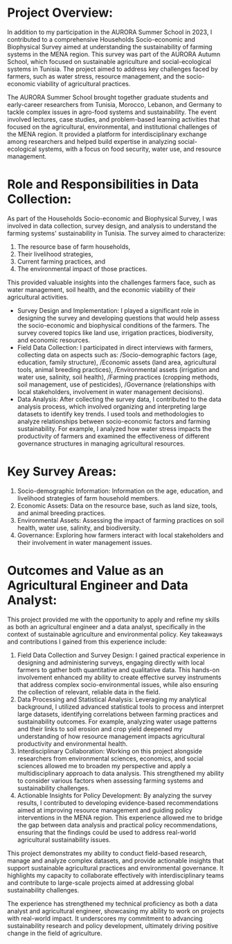 # Project Overview:

In addition to my participation in the AURORA Summer School in 2023, I contributed to a comprehensive Households Socio-economic and Biophysical Survey aimed at understanding the sustainability of farming systems in the MENA region. This survey was part of the AURORA Autumn School, which focused on sustainable agriculture and social-ecological systems in Tunisia. The project aimed to address key challenges faced by farmers, such as water stress, resource management, and the socio-economic viability of agricultural practices.

The AURORA Summer School brought together graduate students and early-career researchers from Tunisia, Morocco, Lebanon, and Germany to tackle complex issues in agro-food systems and sustainability. The event involved lectures, case studies, and problem-based learning activities that focused on the agricultural, environmental, and institutional challenges of the MENA region. It provided a platform for interdisciplinary exchange among researchers and helped build expertise in analyzing social-ecological systems, with a focus on food security, water use, and resource management.

# Role and Responsibilities in Data Collection:

As part of the Households Socio-economic and Biophysical Survey, I was involved in data collection, survey design, and analysis to understand the farming systems' sustainability in Tunisia. The survey aimed to characterize:

1. The resource base of farm households,
2. Their livelihood strategies,
3. Current farming practices, and
4. The environmental impact of those practices.
   
This provided valuable insights into the challenges farmers face, such as water management, soil health, and the economic viability of their agricultural activities.

- Survey Design and Implementation: I played a significant role in designing the survey and developing questions that would help assess the socio-economic and biophysical conditions of the farmers. The survey covered topics like land use, irrigation practices, biodiversity, and economic resources.
- Field Data Collection: I participated in direct interviews with farmers, collecting data on aspects such as:
/Socio-demographic factors (age, education, family structure),
/Economic assets (land area, agricultural tools, animal breeding practices),
/Environmental assets (irrigation and water use, salinity, soil health),
/Farming practices (cropping methods, soil management, use of pesticides), 
/Governance (relationships with local stakeholders, involvement in water management decisions).
- Data Analysis: After collecting the survey data, I contributed to the data analysis process, which involved organizing and interpreting large datasets to identify key trends. I used tools and methodologies to analyze relationships between socio-economic factors and farming sustainability. For example, I analyzed how water stress impacts the productivity of farmers and examined the effectiveness of different governance structures in managing agricultural resources.
  
# Key Survey Areas:

1. Socio-demographic Information: Information on the age, education, and livelihood strategies of farm household members.
2. Economic Assets: Data on the resource base, such as land size, tools, and animal breeding practices.
3. Environmental Assets: Assessing the impact of farming practices on soil health, water use, salinity, and biodiversity.
4. Governance: Exploring how farmers interact with local stakeholders and their involvement in water management issues.

# Outcomes and Value as an Agricultural Engineer and Data Analyst:

This project provided me with the opportunity to apply and refine my skills as both an agricultural engineer and a data analyst, specifically in the context of sustainable agriculture and environmental policy. Key takeaways and contributions I gained from this experience include:

1. Field Data Collection and Survey Design: I gained practical experience in designing and administering surveys, engaging directly with local farmers to gather both quantitative and qualitative data. This hands-on involvement enhanced my ability to create effective survey instruments that address complex socio-environmental issues, while also ensuring the collection of relevant, reliable data in the field.
2. Data Processing and Statistical Analysis: Leveraging my analytical background, I utilized advanced statistical tools to process and interpret large datasets, identifying correlations between farming practices and sustainability outcomes. For example, analyzing water usage patterns and their links to soil erosion and crop yield deepened my understanding of how resource management impacts agricultural productivity and environmental health.
3. Interdisciplinary Collaboration: Working on this project alongside researchers from environmental sciences, economics, and social sciences allowed me to broaden my perspective and apply a multidisciplinary approach to data analysis. This strengthened my ability to consider various factors when assessing farming systems and sustainability challenges.
4. Actionable Insights for Policy Development: By analyzing the survey results, I contributed to developing evidence-based recommendations aimed at improving resource management and guiding policy interventions in the MENA region. This experience allowed me to bridge the gap between data analysis and practical policy recommendations, ensuring that the findings could be used to address real-world agricultural sustainability issues.
   
This project demonstrates my ability to conduct field-based research, manage and analyze complex datasets, and provide actionable insights that support sustainable agricultural practices and environmental governance. It highlights my capacity to collaborate effectively with interdisciplinary teams and contribute to large-scale projects aimed at addressing global sustainability challenges.

The experience has strengthened my technical proficiency as both a data analyst and agricultural engineer, showcasing my ability to work on projects with real-world impact. It underscores my commitment to advancing sustainability research and policy development, ultimately driving positive change in the field of agriculture.
